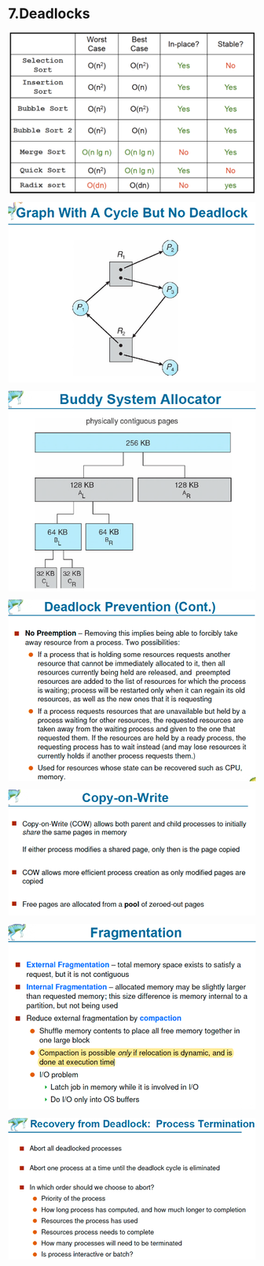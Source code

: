 # 7.Deadlocks

![](../.gitbook/assets/image%20%28127%29.png)

![](../.gitbook/assets/image%20%28126%29.png)

![](../.gitbook/assets/image%20%28136%29.png)

![](../.gitbook/assets/image%20%2837%29.png)

![](../.gitbook/assets/image%20%28120%29.png)

![](../.gitbook/assets/image%20%28151%29.png)

![](../.gitbook/assets/image%20%281%29.png)

